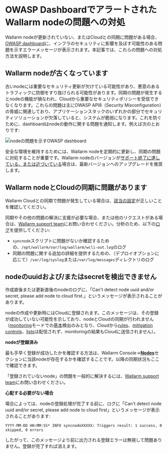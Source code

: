 # OWASP DashboardでアラートされたWallarm nodeの問題への対処

Wallarm nodeが更新されていない、またはCloudとの同期に問題がある場合、[OWASP dashboard](../user-guides/dashboards/owasp-api-top-ten.md)に、インフラのセキュリティに影響を及ぼす可能性のある問題を示すエラーメッセージが表示されます。本記事では、これらの問題への対処方法を説明します。

## Wallarm nodeが古くなっています

古いnodeには重要なセキュリティ更新が欠けている可能性があり、悪意のあるトラフィックに防御をすり抜けられる可能性があります。同期の問題が発生するとnodeの機能が損なわれ、Cloudから重要なセキュリティポリシーを受信できなくなります。これらの問題は主にOWASP API8（Security Misconfiguration）の脅威に関連しており、アプリケーションスタックのいずれかの部分でセキュリティソリューションが欠落していると、システムが脆弱になります。これを防ぐために、dashboardはnodeの動作に関する問題を通知します。例えば次のとおりです:

![nodeの問題を示すOWASP dashboard](../images/user-guides/dashboard/owasp-dashboard-node-issues.png)

安全な環境を維持するためには、Wallarm nodeを定期的に更新し、同期の問題に対処することが重要です。Wallarm nodeのバージョンが[サポート終了に達している、または近づいている](../updating-migrating/versioning-policy.md#version-list)場合は、最新バージョンへのアップグレードを推奨します。

## Wallarm nodeとCloudの同期に問題があります

Wallarm Cloudとの同期で問題が発生している場合は、[該当の設定](../admin-en/configure-cloud-node-synchronization-en.md)が正しいことを確認してください。

同期やその他の問題の解決に支援が必要な場合、または他のリクエストがある場合は、[Wallarm support team](mailto:support@wallarm.com)にお問い合わせください。分析のため、以下の[ログ](../admin-en/configure-logging.md)を提供してください:

* `syncnode`スクリプトに問題がないか確認するための、`/opt/wallarm/var/log/wallarm/wcli-out.log`のログ
* 同期の問題に関する追加の詳細を提供するための、（デプロイオプションに応じて）`/var/log/syslog`または`/var/log/messages`ディレクトリのログ

## nodeのuuidおよび/またはsecretを検出できません

作成直後または更新直後のnodeのログに、「Can't detect node uuid and/or secret, please add node to cloud first.」というメッセージが表示されることがあります。

nodeの作成や更新時にはCloudに登録されます。このメッセージは、その登録が成功していない可能性を示しており、nodeとCloudの同期が行われません（[monitoring](../admin-en/configure-wallarm-mode.md)モードでの[基本](../about-wallarm/protecting-against-attacks.md#basic-set-of-detectors)検出のみとなり、Cloudから[rules](../user-guides/rules/rules.md)、[mitigation controls](../about-wallarm/mitigation-controls-overview.md)、[lists](../user-guides/ip-lists/overview.md)は配信されず、monitoringの結果もCloudに送信されません）。

**nodeが登録済み**

最も手早く登録が成功したかを確認する方法は、Wallarm Console→[**Nodes**](../user-guides/nodes/nodes.md)セクションに当該nodeが存在するかを確認することです。以降の同期状況もここで確認できます。

「登録されていないnode」の問題を一般的に解決するには、[Wallarm support team](https://support.wallarm.com/)にお問い合わせください。

**心配する必要がない場合**

場合によっては、nodeの登録処理が完了する前に、ログに「Can't detect node uuid and/or secret, please add node to cloud first」というメッセージが表示されることがあります:

```
YYYY-MM-DD HH:MM:SS* INFO syncnodeXXXXX: Triggers result: 1 success, 0 skipped, 0 errors
```

したがって、このメッセージより前に出力される登録エラーは無視して問題ありません。登録が完了すれば消えます。